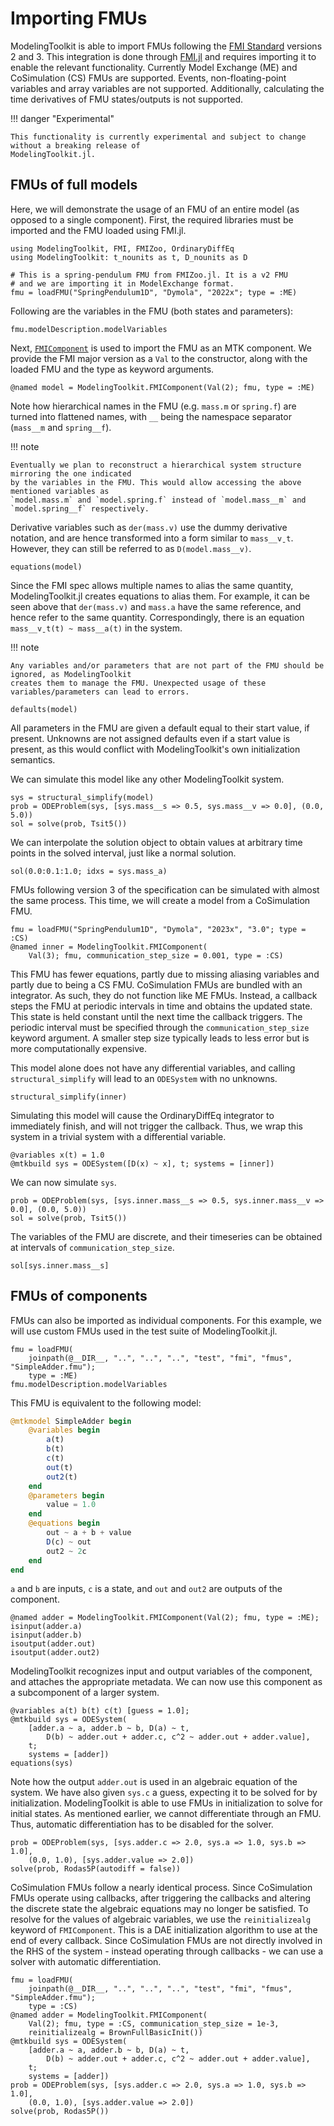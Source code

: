# Importing FMUs

ModelingToolkit is able to import FMUs following the [FMI Standard](https://fmi-standard.org/) versions 2 and 3.
This integration is done through [FMI.jl](https://github.com/ThummeTo/FMI.jl) and requires importing it to
enable the relevant functionality. Currently Model Exchange (ME) and CoSimulation (CS) FMUs are supported.
Events, non-floating-point variables and array variables are not supported. Additionally, calculating the
time derivatives of FMU states/outputs is not supported.

!!! danger "Experimental"
    
    This functionality is currently experimental and subject to change without a breaking release of
    ModelingToolkit.jl.

## FMUs of full models

Here, we will demonstrate the usage of an FMU of an entire model (as opposed to a single component).
First, the required libraries must be imported and the FMU loaded using FMI.jl.

```@example fmi
using ModelingToolkit, FMI, FMIZoo, OrdinaryDiffEq
using ModelingToolkit: t_nounits as t, D_nounits as D

# This is a spring-pendulum FMU from FMIZoo.jl. It is a v2 FMU
# and we are importing it in ModelExchange format.
fmu = loadFMU("SpringPendulum1D", "Dymola", "2022x"; type = :ME)
```

Following are the variables in the FMU (both states and parameters):

```@example fmi
fmu.modelDescription.modelVariables
```

Next, [`FMIComponent`](@ref) is used to import the FMU as an MTK component. We provide the FMI
major version as a `Val` to the constructor, along with the loaded FMU and the type as keyword
arguments.

```@example fmi
@named model = ModelingToolkit.FMIComponent(Val(2); fmu, type = :ME)
```

Note how hierarchical names in the FMU (e.g. `mass.m` or `spring.f`) are turned into flattened
names, with `__` being the namespace separator (`mass__m` and `spring__f`).

!!! note
    
    Eventually we plan to reconstruct a hierarchical system structure mirroring the one indicated
    by the variables in the FMU. This would allow accessing the above mentioned variables as
    `model.mass.m` and `model.spring.f` instead of `model.mass__m` and `model.spring__f` respectively.

Derivative variables such as `der(mass.v)` use the dummy derivative notation, and are hence transformed
into a form similar to `mass__vˍt`. However, they can still be referred to as `D(model.mass__v)`.

```@example fmi
equations(model)
```

Since the FMI spec allows multiple names to alias the same quantity, ModelingToolkit.jl creates
equations to alias them. For example, it can be seen above that `der(mass.v)` and `mass.a` have the
same reference, and hence refer to the same quantity. Correspondingly, there is an equation
`mass__vˍt(t) ~ mass__a(t)` in the system.

!!! note
    
    Any variables and/or parameters that are not part of the FMU should be ignored, as ModelingToolkit
    creates them to manage the FMU. Unexpected usage of these variables/parameters can lead to errors.

```@example fmi
defaults(model)
```

All parameters in the FMU are given a default equal to their start value, if present. Unknowns are not
assigned defaults even if a start value is present, as this would conflict with ModelingToolkit's own
initialization semantics.

We can simulate this model like any other ModelingToolkit system.

```@repl fmi
sys = structural_simplify(model)
prob = ODEProblem(sys, [sys.mass__s => 0.5, sys.mass__v => 0.0], (0.0, 5.0))
sol = solve(prob, Tsit5())
```

We can interpolate the solution object to obtain values at arbitrary time points in the solved interval,
just like a normal solution.

```@repl fmi
sol(0.0:0.1:1.0; idxs = sys.mass_a)
```

FMUs following version 3 of the specification can be simulated with almost the same process. This time,
we will create a model from a CoSimulation FMU.

```@example fmi
fmu = loadFMU("SpringPendulum1D", "Dymola", "2023x", "3.0"; type = :CS)
@named inner = ModelingToolkit.FMIComponent(
    Val(3); fmu, communication_step_size = 0.001, type = :CS)
```

This FMU has fewer equations, partly due to missing aliasing variables and partly due to being a CS FMU.
CoSimulation FMUs are bundled with an integrator. As such, they do not function like ME FMUs. Instead,
a callback steps the FMU at periodic intervals in time and obtains the updated state. This state is held
constant until the next time the callback triggers. The periodic interval must be specified through the
`communication_step_size` keyword argument. A smaller step size typically leads to less error but is
more computationally expensive.

This model alone does not have any differential variables, and calling `structural_simplify` will lead
to an `ODESystem` with no unknowns.

```@example fmi
structural_simplify(inner)
```

Simulating this model will cause the OrdinaryDiffEq integrator to immediately finish, and will not
trigger the callback. Thus, we wrap this system in a trivial system with a differential variable.

```@example fmi
@variables x(t) = 1.0
@mtkbuild sys = ODESystem([D(x) ~ x], t; systems = [inner])
```

We can now simulate `sys`.

```@example fmi
prob = ODEProblem(sys, [sys.inner.mass__s => 0.5, sys.inner.mass__v => 0.0], (0.0, 5.0))
sol = solve(prob, Tsit5())
```

The variables of the FMU are discrete, and their timeseries can be obtained at intervals of
`communication_step_size`.

```@example fmi
sol[sys.inner.mass__s]
```

## FMUs of components

FMUs can also be imported as individual components. For this example, we will use custom FMUs used
in the test suite of ModelingToolkit.jl.

```@example fmi
fmu = loadFMU(
    joinpath(@__DIR__, "..", "..", "..", "test", "fmi", "fmus", "SimpleAdder.fmu");
    type = :ME)
fmu.modelDescription.modelVariables
```

This FMU is equivalent to the following model:

```julia
@mtkmodel SimpleAdder begin
    @variables begin
        a(t)
        b(t)
        c(t)
        out(t)
        out2(t)
    end
    @parameters begin
        value = 1.0
    end
    @equations begin
        out ~ a + b + value
        D(c) ~ out
        out2 ~ 2c
    end
end
```

`a` and `b` are inputs, `c` is a state, and `out` and `out2` are outputs of the component.

```@repl fmi
@named adder = ModelingToolkit.FMIComponent(Val(2); fmu, type = :ME);
isinput(adder.a)
isinput(adder.b)
isoutput(adder.out)
isoutput(adder.out2)
```

ModelingToolkit recognizes input and output variables of the component, and attaches the appropriate
metadata. We can now use this component as a subcomponent of a larger system.

```@repl fmi
@variables a(t) b(t) c(t) [guess = 1.0];
@mtkbuild sys = ODESystem(
    [adder.a ~ a, adder.b ~ b, D(a) ~ t,
        D(b) ~ adder.out + adder.c, c^2 ~ adder.out + adder.value],
    t;
    systems = [adder])
equations(sys)
```

Note how the output `adder.out` is used in an algebraic equation of the system. We have also given
`sys.c` a guess, expecting it to be solved for by initialization. ModelingToolkit is able to use
FMUs in initialization to solve for initial states. As mentioned earlier, we cannot differentiate
through an FMU. Thus, automatic differentiation has to be disabled for the solver.

```@example fmi
prob = ODEProblem(sys, [sys.adder.c => 2.0, sys.a => 1.0, sys.b => 1.0],
    (0.0, 1.0), [sys.adder.value => 2.0])
solve(prob, Rodas5P(autodiff = false))
```

CoSimulation FMUs follow a nearly identical process. Since CoSimulation FMUs operate using callbacks,
after triggering the callbacks and altering the discrete state the algebraic equations may no longer
be satisfied. To resolve for the values of algebraic variables, we use the `reinitializealg` keyword
of `FMIComponent`. This is a DAE initialization algorithm to use at the end of every callback. Since
CoSimulation FMUs are not directly involved in the RHS of the system - instead operating through
callbacks - we can use a solver with automatic differentiation.

```@example fmi
fmu = loadFMU(
    joinpath(@__DIR__, "..", "..", "..", "test", "fmi", "fmus", "SimpleAdder.fmu");
    type = :CS)
@named adder = ModelingToolkit.FMIComponent(
    Val(2); fmu, type = :CS, communication_step_size = 1e-3,
    reinitializealg = BrownFullBasicInit())
@mtkbuild sys = ODESystem(
    [adder.a ~ a, adder.b ~ b, D(a) ~ t,
        D(b) ~ adder.out + adder.c, c^2 ~ adder.out + adder.value],
    t;
    systems = [adder])
prob = ODEProblem(sys, [sys.adder.c => 2.0, sys.a => 1.0, sys.b => 1.0],
    (0.0, 1.0), [sys.adder.value => 2.0])
solve(prob, Rodas5P())
```
